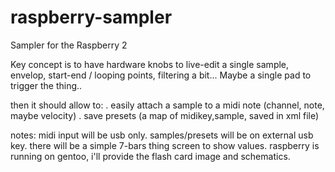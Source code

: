 # raspberry-sampler
Sampler for the Raspberry 2

Key concept is to have hardware knobs to live-edit a single sample,
envelop, start-end / looping points, filtering a bit...
Maybe a single pad to trigger the thing..

then it should allow to:
. easily attach a sample to a midi note (channel, note, maybe velocity)
. save presets (a map of midikey,sample, saved in xml file)

notes:
midi input will be usb only.
samples/presets will be on external usb key.
there will be a simple 7-bars thing screen to show values.
raspberry is running on gentoo, i'll provide the flash card image and schematics.

